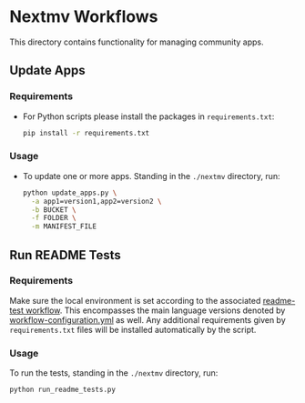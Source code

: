 # Nextmv Workflows

This directory contains functionality for managing community apps.

## Update Apps

### Requirements

- For Python scripts please install the packages in `requirements.txt`:

  ```bash
  pip install -r requirements.txt
  ```

### Usage

- To update one or more apps. Standing in the `./nextmv` directory, run:

  ```bash
  python update_apps.py \
    -a app1=version1,app2=version2 \
    -b BUCKET \
    -f FOLDER \
    -m MANIFEST_FILE
  ```

## Run README Tests

### Requirements

Make sure the local environment is set according to the associated
[readme-test workflow](../.github/workflows/readme-test.yml). This encompasses the
main language versions denoted by [workflow-configuration.yml](workflow-configuration.yml)
as well. Any additional requirements given by `requirements.txt` files will be
installed automatically by the script.

### Usage

To run the tests, standing in the `./nextmv` directory, run:

```bash
python run_readme_tests.py
```
